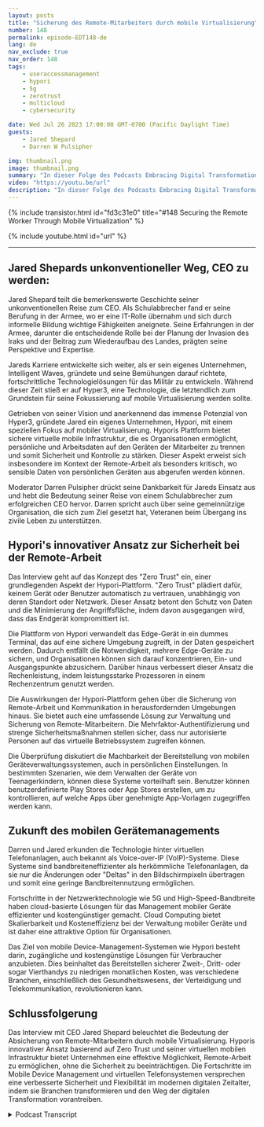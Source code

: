 ```yaml
---
layout: posts
title: "Sicherung des Remote-Mitarbeiters durch mobile Virtualisierung"
number: 148
permalink: episode-EDT148-de
lang: de
nav_exclude: true
nav_order: 148
tags:
    - useraccessmanagement
    - hypori
    - 5g
    - zerotrust
    - multicloud
    - cybersecurity

date: Wed Jul 26 2023 17:00:00 GMT-0700 (Pacific Daylight Time)
guests:
    - Jared Shepard
    - Darren W Pulsipher

img: thumbnail.png
image: thumbnail.png
summary: "In dieser Folge des Podcasts Embracing Digital Transformation führt Moderator Darren Pulsipher ein aufschlussreiches Gespräch mit dem speziellen Gast Jared Shepard, dem CEO von Hypori. Das Interview konzentriert sich auf das wichtige Thema der Sicherung von Remote-Mitarbeitern durch mobile Virtualisierung. Jared Shepards außergewöhnlicher Werdegang vom Schulabbrecher zum CEO verleiht der Diskussion eine inspirierende Dimension."
video: "https://youtu.be/url"
description: "In dieser Folge des Podcasts Embracing Digital Transformation führt Moderator Darren Pulsipher ein aufschlussreiches Gespräch mit dem speziellen Gast Jared Shepard, dem CEO von Hypori. Das Interview konzentriert sich auf das wichtige Thema der Sicherung von Remote-Mitarbeitern durch mobile Virtualisierung. Jared Shepards außergewöhnlicher Werdegang vom Schulabbrecher zum CEO verleiht der Diskussion eine inspirierende Dimension."
---
```


<div>
{% include transistor.html id="fd3c31e0" title="#148 Securing the Remote Worker Through Mobile Virtualization" %}

{% include youtube.html id="url" %}
</div>

---

## Jared Shepards unkonventioneller Weg, CEO zu werden:

Jared Shepard teilt die bemerkenswerte Geschichte seiner unkonventionellen Reise zum CEO. Als Schulabbrecher fand er seine Berufung in der Armee, wo er eine IT-Rolle übernahm und sich durch informelle Bildung wichtige Fähigkeiten aneignete. Seine Erfahrungen in der Armee, darunter die entscheidende Rolle bei der Planung der Invasion des Iraks und der Beitrag zum Wiederaufbau des Landes, prägten seine Perspektive und Expertise.

Jareds Karriere entwickelte sich weiter, als er sein eigenes Unternehmen, Intelligent Waves, gründete und seine Bemühungen darauf richtete, fortschrittliche Technologielösungen für das Militär zu entwickeln. Während dieser Zeit stieß er auf Hyper3, eine Technologie, die letztendlich zum Grundstein für seine Fokussierung auf mobile Virtualisierung werden sollte.

Getrieben von seiner Vision und anerkennend das immense Potenzial von Hyper3, gründete Jared ein eigenes Unternehmen, Hypori, mit einem speziellen Fokus auf mobiler Virtualisierung. Hyporis Plattform bietet sichere virtuelle mobile Infrastruktur, die es Organisationen ermöglicht, persönliche und Arbeitsdaten auf den Geräten der Mitarbeiter zu trennen und somit Sicherheit und Kontrolle zu stärken. Dieser Aspekt erweist sich insbesondere im Kontext der Remote-Arbeit als besonders kritisch, wo sensible Daten von persönlichen Geräten aus abgerufen werden können.

Moderator Darren Pulsipher drückt seine Dankbarkeit für Jareds Einsatz aus und hebt die Bedeutung seiner Reise von einem Schulabbrecher zum erfolgreichen CEO hervor. Darren spricht auch über seine gemeinnützige Organisation, die sich zum Ziel gesetzt hat, Veteranen beim Übergang ins zivile Leben zu unterstützen.

## Hypori's innovativer Ansatz zur Sicherheit bei der Remote-Arbeit

Das Interview geht auf das Konzept des "Zero Trust" ein, einer grundlegenden Aspekt der Hypori-Plattform. "Zero Trust" plädiert dafür, keinem Gerät oder Benutzer automatisch zu vertrauen, unabhängig von deren Standort oder Netzwerk. Dieser Ansatz betont den Schutz von Daten und die Minimierung der Angriffsfläche, indem davon ausgegangen wird, dass das Endgerät kompromittiert ist.

Die Plattform von Hypori verwandelt das Edge-Gerät in ein dummes Terminal, das auf eine sichere Umgebung zugreift, in der Daten gespeichert werden. Dadurch entfällt die Notwendigkeit, mehrere Edge-Geräte zu sichern, und Organisationen können sich darauf konzentrieren, Ein- und Ausgangspunkte abzusichern. Darüber hinaus verbessert dieser Ansatz die Rechenleistung, indem leistungsstarke Prozessoren in einem Rechenzentrum genutzt werden.

Die Auswirkungen der Hypori-Plattform gehen über die Sicherung von Remote-Arbeit und Kommunikation in herausfordernden Umgebungen hinaus. Sie bietet auch eine umfassende Lösung zur Verwaltung und Sicherung von Remote-Mitarbeitern. Die Mehrfaktor-Authentifizierung und strenge Sicherheitsmaßnahmen stellen sicher, dass nur autorisierte Personen auf das virtuelle Betriebssystem zugreifen können.

Die Überprüfung diskutiert die Machbarkeit der Bereitstellung von mobilen Geräteverwaltungssystemen, auch in persönlichen Einstellungen. In bestimmten Szenarien, wie dem Verwalten der Geräte von Teenagerkindern, können diese Systeme vorteilhaft sein. Benutzer können benutzerdefinierte Play Stores oder App Stores erstellen, um zu kontrollieren, auf welche Apps über genehmigte App-Vorlagen zugegriffen werden kann.

## Zukunft des mobilen Gerätemanagements

Darren und Jared erkunden die Technologie hinter virtuellen Telefonanlagen, auch bekannt als Voice-over-IP (VoIP)-Systeme. Diese Systeme sind bandbreiteneffizienter als herkömmliche Telefonanlagen, da sie nur die Änderungen oder "Deltas" in den Bildschirmpixeln übertragen und somit eine geringe Bandbreitennutzung ermöglichen.

Fortschritte in der Netzwerktechnologie wie 5G und High-Speed-Bandbreite haben cloud-basierte Lösungen für das Management mobiler Geräte effizienter und kostengünstiger gemacht. Cloud Computing bietet Skalierbarkeit und Kosteneffizienz bei der Verwaltung mobiler Geräte und ist daher eine attraktive Option für Organisationen.

Das Ziel von mobile Device-Management-Systemen wie Hypori besteht darin, zugängliche und kostengünstige Lösungen für Verbraucher anzubieten. Dies beinhaltet das Bereitstellen sicherer Zweit-, Dritt- oder sogar Vierthandys zu niedrigen monatlichen Kosten, was verschiedene Branchen, einschließlich des Gesundheitswesens, der Verteidigung und Telekommunikation, revolutionieren kann.

## Schlussfolgerung

Das Interview mit CEO Jared Shepard beleuchtet die Bedeutung der Absicherung von Remote-Mitarbeitern durch mobile Virtualisierung. Hyporis innovativer Ansatz basierend auf Zero Trust und seiner virtuellen mobilen Infrastruktur bietet Unternehmen eine effektive Möglichkeit, Remote-Arbeit zu ermöglichen, ohne die Sicherheit zu beeinträchtigen. Die Fortschritte im Mobile Device Management und virtuellen Telefonsystemen versprechen eine verbesserte Sicherheit und Flexibilität im modernen digitalen Zeitalter, indem sie Branchen transformieren und den Weg der digitalen Transformation vorantreiben.



<details>
<summary> Podcast Transcript </summary>

<p></p>

</details>
